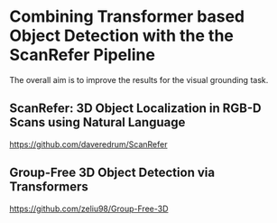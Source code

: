 # Combining Transformer based Object Detection with the the ScanRefer Pipeline

The overall aim is to improve the results for the visual grounding task.

## ScanRefer: 3D Object Localization in RGB-D Scans using Natural Language

https://github.com/daveredrum/ScanRefer

## Group-Free 3D Object Detection via Transformers

https://github.com/zeliu98/Group-Free-3D



